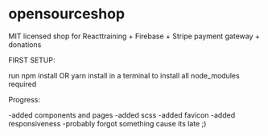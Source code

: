 # opensourceshop
MIT licensed shop for Reacttraining + Firebase + Stripe payment gateway + donations

FIRST SETUP:

run 
npm install OR yarn install
in a terminal to install all node_modules required

Progress:

-added components and pages
-added scss
-added favicon
-added responsiveness
-probably forgot something cause its late ;)
